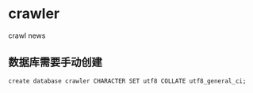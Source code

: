 # crawler
crawl news

## 数据库需要手动创建
```
create database crawler CHARACTER SET utf8 COLLATE utf8_general_ci;
```
